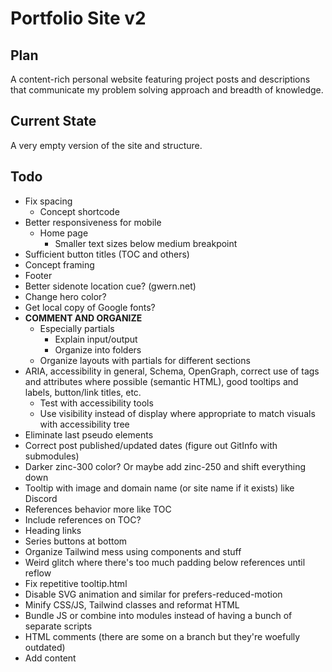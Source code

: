 # Portfolio Site v2

## Plan

A content-rich personal website featuring project posts and descriptions that communicate my problem solving approach and breadth of knowledge.

## Current State

A very empty version of the site and structure.

## Todo

- Fix spacing
    - Concept shortcode
- Better responsiveness for mobile
    - Home page
        - Smaller text sizes below medium breakpoint
- Sufficient button titles (TOC and others)
- Concept framing
- Footer
- Better sidenote location cue? (gwern.net)
- Change hero color?
- Get local copy of Google fonts?
- **COMMENT AND ORGANIZE**
    - Especially partials
        - Explain input/output
        - Organize into folders
    - Organize layouts with partials for different sections
- ARIA, accessibility in general, Schema, OpenGraph, correct use of tags and attributes where possible (semantic HTML), good tooltips and labels, button/link titles, etc.
    - Test with accessibility tools
    - Use visibility instead of display where appropriate to match visuals with accessibility tree
- Eliminate last pseudo elements
- Correct post published/updated dates (figure out GitInfo with submodules)
- Darker zinc-300 color? Or maybe add zinc-250 and shift everything down
- Tooltip with image and domain name (or site name if it exists) like Discord
- References behavior more like TOC
- Include references on TOC?
- Heading links
- Series buttons at bottom
- Organize Tailwind mess using components and stuff
- Weird glitch where there's too much padding below references until reflow
- Fix repetitive tooltip.html
- Disable SVG animation and similar for prefers-reduced-motion
- Minify CSS/JS, Tailwind classes and reformat HTML
- Bundle JS or combine into modules instead of having a bunch of separate scripts
- HTML comments (there are some on a branch but they're woefully outdated)
- Add content
